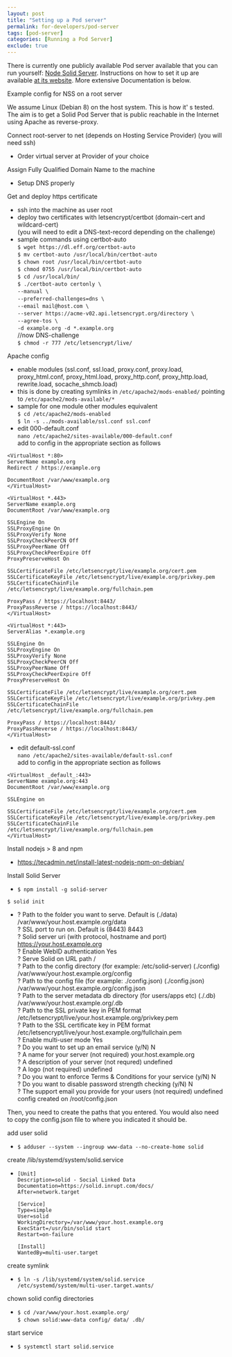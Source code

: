 ```yaml
---
layout: post
title: "Setting up a Pod server"
permalink: for-developers/pod-server
tags: [pod-server]
categories: [Running a Pod Server]
exclude: true
---
```


There is currently one publicly available Pod server available that you can run yourself: [Node Solid Server](https://github.com/solid/node-solid-server). Instructions on how to set it up are available [at its website](https://github.com/solid/node-solid-server). More extensive Documentation is below.

Example config for NSS on a root server

We assume Linux (Debian 8) on the host system. This is how it' s tested. The aim is to get a Solid Pod Server that is public reachable in the Internet using Apache as reverse-proxy.<br />

Connect root-server to net (depends on Hosting Service Provider) (you will need ssh)<br />
* Order virtual server at Provider of your choice<br />

Assign Fully Qualified Domain Name to the machine<br />
* Setup DNS properly<br />

Get and deploy https certificate<br />
* ssh into the machine as user root<br />
* deploy two certificates with letsencrypt/certbot (domain-cert and wildcard-cert)<br />
(you will need to edit a DNS-text-record depending on the challenge)<br />
* sample commands using certbot-auto<br />
`$ wget https://dl.eff.org/certbot-auto`<br />
`$ mv certbot-auto /usr/local/bin/certbot-auto`<br />
`$ chown root /usr/local/bin/certbot-auto`<br />
`$ chmod 0755 /usr/local/bin/certbot-auto`<br />
`$ cd /usr/local/bin/`<br />
`$ ./certbot-auto certonly \`<br />
`--manual \`<br />
`--preferred-challenges=dns \`<br />
`--email mail@host.com \`<br />
`--server https://acme-v02.api.letsencrypt.org/directory \`<br />
`--agree-tos \`<br />
`-d example.org -d *.example.org`<br />
//now DNS-challenge<br />
`$ chmod -r 777 /etc/letsencrypt/live/`<br />

Apache config<br />
* enable modules (ssl.conf, ssl.load, proxy.conf, proxy.load, proxy_html.conf, proxy_html.load, proxy_http.conf, proxy_http.load, rewrite.load, socache_shmcb.load)<br />
* this is done by creating symlinks in `/etc/apache2/mods-enabled/` pointing to `/etc/apache2/mods-available/*`<br />
* sample for one module other modules equivalent<br />
`$ cd /etc/apache2/mods-enabled`<br />
`$ ln -s ../mods-available/ssl.conf ssl.conf`<br />
* edit 000-default.conf<br />
`nano /etc/apache2/sites-available/000-default.conf`<br />
add to config in the appropriate section as follows<br />

```
<VirtualHost *:80>
ServerName example.org
Redirect / https://example.org

DocumentRoot /var/www/example.org
</VirtualHost>

<VirtualHost *.443>
ServerName example.org
DocumentRoot /var/www/example.org

SSLEngine On
SSLProxyEngine On
SSLProxyVerify None
SSLProxyCheckPeerCN Off
SSLProxyPeerName Off
SSLProxyCheckPeerExpire Off
ProxyPreserveHost On

SSLCertificateFile /etc/letsencrypt/live/example.org/cert.pem
SSLCertificateKeyFile /etc/letsencrypt/live/example.org/privkey.pem
SSLCertificateChainFile /etc/letsencrypt/live/example.org/fullchain.pem

ProxyPass / https://localhost:8443/
ProxyPassReverse / https://localhost:8443/
</VirtualHost>

<VirtualHost *:443>
ServerAlias *.example.org

SSLEngine On
SSLProxyEngine On
SSLProxyVerify None
SSLProxyCheckPeerCN Off
SSLProxyPeerName Off
SSLProxyCheckPeerExpire Off
ProxyPreserveHost On

SSLCertificateFile /etc/letsencrypt/live/example.org/cert.pem
SSLCertificateKeyFile /etc/letsencrypt/live/example.org/privkey.pem
SSLCertificateChainFile /etc/letsencrypt/live/example.org/fullchain.pem

ProxyPass / https://localhost:8443/
ProxyPassReverse / https://localhost:8443/
</VirtualHost>
```

* edit default-ssl.conf<br />
`nano /etc/apache2/sites-available/default-ssl.conf`<br />
add to config in the appropriate section as follows<br />

```
<VirtualHost _default_:443>
ServerName example.org:443
DocumentRoot /var/www/example.org

SSLEngine on

SSLCertificateFile /etc/letsencrypt/live/example.org/cert.pem
SSLCertificateKeyFile /etc/letsencrypt/live/example.org/privkey.pem
SSLCertificateChainFile /etc/letsencrypt/live/example.org/fullchain.pem
</VirtualHost>
```

Install nodejs > 8 and npm<br />
* https://tecadmin.net/install-latest-nodejs-npm-on-debian/<br />

Install Solid Server<br />
* `$ npm install -g solid-server`<br />

`$ solid init`<br />
* ? Path to the folder you want to serve. Default is (./data) /var/www/your.host.example.org/data<br />
? SSL port to run on. Default is (8443) 8443<br />
? Solid server uri (with protocol, hostname and port) https://your.host.example.org<br />
? Enable WebID authentication Yes<br />
? Serve Solid on URL path /<br />
? Path to the config directory (for example: /etc/solid-server) (./config) /var/www/your.host.example.org/config<br />
? Path to the config file (for example: ./config.json) (./config.json) /var/www/your.host.example.org/config.json<br />
? Path to the server metadata db directory (for users/apps etc) (./.db) /var/www/your.host.example.org/.db<br />
? Path to the SSL private key in PEM format /etc/letsencrypt/live/your.host.example.org/privkey.pem<br />
? Path to the SSL certificate key in PEM format /etc/letsencrypt/live/your.host.example.org/fullchain.pem<br />
? Enable multi-user mode Yes<br />
? Do you want to set up an email service (y/N) N<br />
? A name for your server (not required) your.host.example.org<br />
? A description of your server (not requred) undefined<br />
? A logo (not required) undefined<br />
? Do you want to enforce Terms & Conditions for your service (y/N) N<br />
? Do you want to disable password strength checking (y/N) N<br />
? The support email you provide for your users (not required) undefined<br />
config created on /root/config.json<br />

Then, you need to create the paths that you entered. You would also need to copy the config.json file to where you indicated it should be.<br />

add user solid<br />
* `$ adduser --system --ingroup www-data --no-create-home solid`<br />

create /lib/systemd/system/solid.service<br />
* `[Unit]`<br />
`Description=solid - Social Linked Data`<br />
`Documentation=https://solid.inrupt.com/docs/`<br />
`After=network.target`<br />

    `[Service]`<br />
    `Type=simple`<br />
    `User=solid`<br />
    `WorkingDirectory=/var/www/your.host.example.org`<br />
    `ExecStart=/usr/bin/solid start`<br />
    `Restart=on-failure`<br />

    `[Install]`<br />
    `WantedBy=multi-user.target`<br />

create symlink<br />
* `$ ln -s /lib/systemd/system/solid.service /etc/systemd/system/multi-user.target.wants/`<br />

chown solid config directories<br />
* `$ cd /var/www/your.host.example.org/`<br />
    `$ chown solid:www-data config/ data/ .db/`<br />

start service
* `$ systemctl start solid.service`


